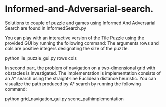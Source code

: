 # Informed-and-Adversarial-search.
Solutions to couple of puzzle and games using Informed And Adversarial Search are found in InformedSearch.py

You can play with an interactive version of the Tile Puzzle using the provided GUI by running the following command: The arguments rows and cols are positive integers designating the size of the puzzle.

python ile_puzzle_gui.py rows cols

In second part, the problem of navigation on a two-dimensional grid with obstacles is investigated. The implementation is implementation consists of an A* 
search using the straight-line Euclidean distance heuristic. You can visualize the path produced by A* search by running the following command: 

python grid_navigation_gui.py scene_pathimplementation 
